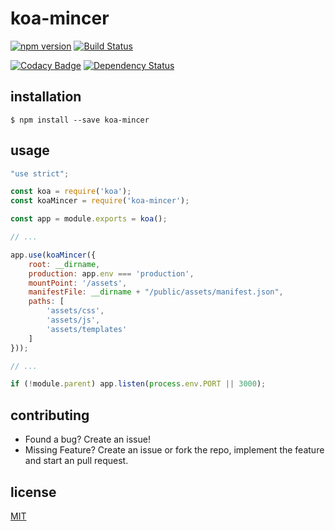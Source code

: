 # koa-mincer

[![npm version](https://badge.fury.io/js/koa-mincer.svg)](https://badge.fury.io/js/koa-mincer)
[![Build Status](https://travis-ci.org/naxmefy/koa-mincer.svg?branch=master)](https://travis-ci.org/naxmefy/koa-mincer)

[![Codacy Badge](https://api.codacy.com/project/badge/grade/96a5be91b535493f9acce7b73b8d19ff)](https://www.codacy.com/app/naxmefy/koa-mincer)
[![Dependency Status](https://gemnasium.com/naxmefy/koa-mincer.svg)](https://gemnasium.com/naxmefy/koa-mincer)

## installation

```
$ npm install --save koa-mincer
```

## usage

```JavaScript
"use strict";

const koa = require('koa');
const koaMincer = require('koa-mincer');

const app = module.exports = koa();

// ...

app.use(koaMincer({
    root: __dirname,
    production: app.env === 'production',
    mountPoint: '/assets',
    manifestFile: __dirname + "/public/assets/manifest.json",
    paths: [
        'assets/css',
        'assets/js',
        'assets/templates'
    ]
}));

// ...

if (!module.parent) app.listen(process.env.PORT || 3000);
```

## contributing

* Found a bug? Create an issue!
* Missing Feature? Create an issue or fork the repo, implement the feature and start an pull request.

## license

[MIT](https://github.com/naxmefy/koa-mincer/blob/master/LICENSE)
